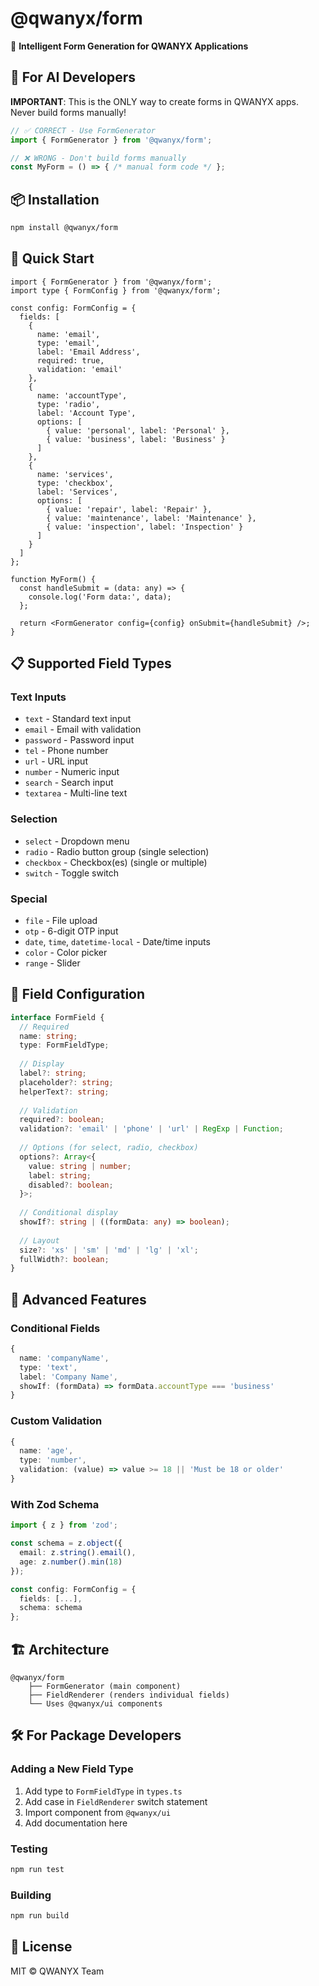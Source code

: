 # @qwanyx/form

🎯 **Intelligent Form Generation for QWANYX Applications**

## 🤖 For AI Developers

**IMPORTANT**: This is the ONLY way to create forms in QWANYX apps. Never build forms manually!

```typescript
// ✅ CORRECT - Use FormGenerator
import { FormGenerator } from '@qwanyx/form';

// ❌ WRONG - Don't build forms manually
const MyForm = () => { /* manual form code */ };
```

## 📦 Installation

```bash
npm install @qwanyx/form
```

## 🚀 Quick Start

```tsx
import { FormGenerator } from '@qwanyx/form';
import type { FormConfig } from '@qwanyx/form';

const config: FormConfig = {
  fields: [
    {
      name: 'email',
      type: 'email',
      label: 'Email Address',
      required: true,
      validation: 'email'
    },
    {
      name: 'accountType',
      type: 'radio',
      label: 'Account Type',
      options: [
        { value: 'personal', label: 'Personal' },
        { value: 'business', label: 'Business' }
      ]
    },
    {
      name: 'services',
      type: 'checkbox',
      label: 'Services',
      options: [
        { value: 'repair', label: 'Repair' },
        { value: 'maintenance', label: 'Maintenance' },
        { value: 'inspection', label: 'Inspection' }
      ]
    }
  ]
};

function MyForm() {
  const handleSubmit = (data: any) => {
    console.log('Form data:', data);
  };

  return <FormGenerator config={config} onSubmit={handleSubmit} />;
}
```

## 📋 Supported Field Types

### Text Inputs
- `text` - Standard text input
- `email` - Email with validation
- `password` - Password input
- `tel` - Phone number
- `url` - URL input
- `number` - Numeric input
- `search` - Search input
- `textarea` - Multi-line text

### Selection
- `select` - Dropdown menu
- `radio` - Radio button group (single selection)
- `checkbox` - Checkbox(es) (single or multiple)
- `switch` - Toggle switch

### Special
- `file` - File upload
- `otp` - 6-digit OTP input
- `date`, `time`, `datetime-local` - Date/time inputs
- `color` - Color picker
- `range` - Slider

## 🎨 Field Configuration

```typescript
interface FormField {
  // Required
  name: string;
  type: FormFieldType;
  
  // Display
  label?: string;
  placeholder?: string;
  helperText?: string;
  
  // Validation
  required?: boolean;
  validation?: 'email' | 'phone' | 'url' | RegExp | Function;
  
  // Options (for select, radio, checkbox)
  options?: Array<{
    value: string | number;
    label: string;
    disabled?: boolean;
  }>;
  
  // Conditional display
  showIf?: string | ((formData: any) => boolean);
  
  // Layout
  size?: 'xs' | 'sm' | 'md' | 'lg' | 'xl';
  fullWidth?: boolean;
}
```

## 🔧 Advanced Features

### Conditional Fields

```typescript
{
  name: 'companyName',
  type: 'text',
  label: 'Company Name',
  showIf: (formData) => formData.accountType === 'business'
}
```

### Custom Validation

```typescript
{
  name: 'age',
  type: 'number',
  validation: (value) => value >= 18 || 'Must be 18 or older'
}
```

### With Zod Schema

```typescript
import { z } from 'zod';

const schema = z.object({
  email: z.string().email(),
  age: z.number().min(18)
});

const config: FormConfig = {
  fields: [...],
  schema: schema
};
```

## 🏗️ Architecture

```
@qwanyx/form
    ├── FormGenerator (main component)
    ├── FieldRenderer (renders individual fields)
    └── Uses @qwanyx/ui components
```

## 🛠️ For Package Developers

### Adding a New Field Type

1. Add type to `FormFieldType` in `types.ts`
2. Add case in `FieldRenderer` switch statement
3. Import component from `@qwanyx/ui`
4. Add documentation here

### Testing

```bash
npm run test
```

### Building

```bash
npm run build
```

## 📝 License

MIT © QWANYX Team